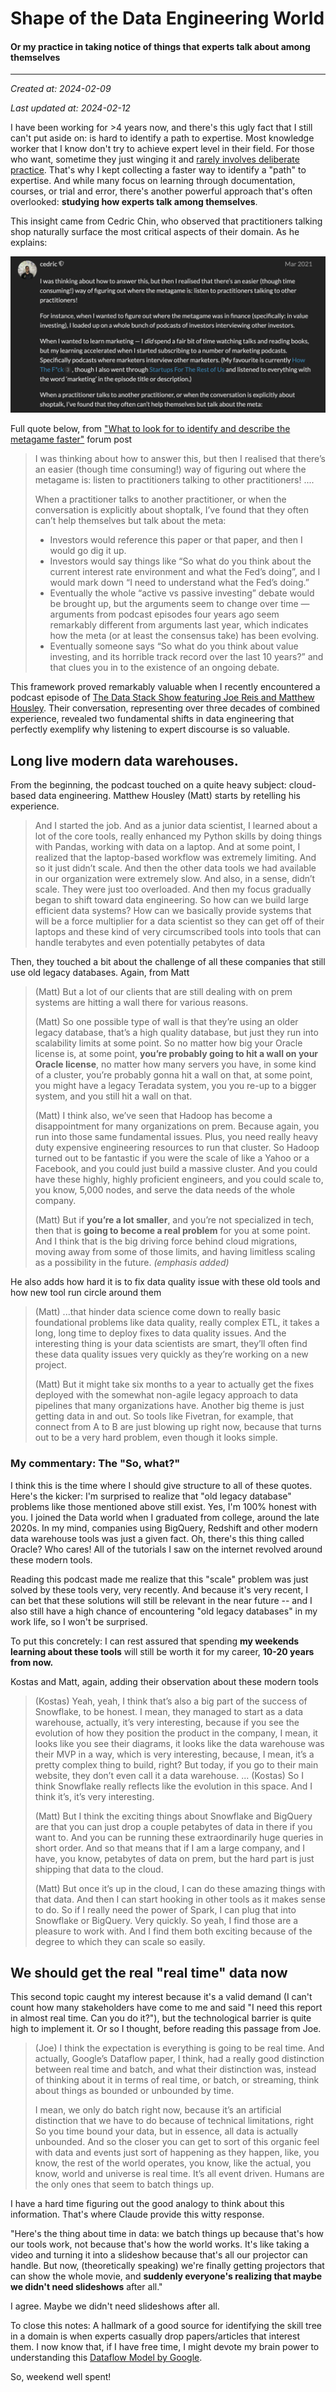 # Shape of the Data Engineering World
#### Or my practice in taking notice of things that experts talk about among themselves
***

_Created at: 2024-02-09_

_Last updated at: 2024-02-12_

I have been working for >4 years now, and there's this ugly fact that I still can't put aside on: is hard to identify a path to expertise. Most knowledge worker that I know don't try to achieve expert level in their field. For those who want, sometime they just winging it and [rarely involves deliberate practice](https://notes.andymatuschak.org/About_these_notes?stackedNotes=zUw5PuD8op9oq8kHvni6sug6eRTNtR9Wqma&stackedNotes=zMbCwoVdjsqPNyTRRr3phPN). That's why I kept collecting a faster way to identify a "path" to expertise. And while many focus on learning through documentation, courses, or trial and error, there's another powerful approach that's often overlooked: **studying how experts talk among themselves**.

This insight came from Cedric Chin, who observed that practitioners talking shop naturally surface the most critical aspects of their domain. As he explains:

![Screenshot from Commoncog's forum](/images/essays_0002/screenshot_cedric_001.png)

Full quote below, from ["What to look for to identify and describe the metagame faster"](https://forum.commoncog.com/t/what-to-look-for-to-identify-and-describe-the-metagame-faster/359/2) forum post
> I was thinking about how to answer this, but then I realised that there’s an easier (though time consuming!) way of figuring out where the metagame is: listen to practitioners talking to other practitioners!
> ....
>
> When a practitioner talks to another practitioner, or when the conversation is explicitly about shoptalk, I’ve found that they often can’t help themselves but talk about the meta:
> -  Investors would reference this paper or that paper, and then I would go dig it up.
> -  Investors would say things like “So what do you think about the current interest rate environment and what the Fed’s doing”, and I would mark down “I need to understand what the Fed’s doing.”
> -  Eventually the whole “active vs passive investing” debate would be brought up, but the arguments seem to change over time — arguments from podcast episodes four years ago seem remarkably different from arguments last year, which indicates how the meta (or at least the consensus take) has been evolving.
> -  Eventually someone says “So what do you think about value investing, and its horrible track record over the last 10 years?” and that clues you in to the existence of an ongoing debate.

This framework proved remarkably valuable when I recently encountered a podcast episode of [The Data Stack Show featuring Joe Reis and Matthew Housley](https://datastackshow.com/podcast/29-the-present-and-future-of-data-engineering-with-joe-reis-and-matthew-housley-from-ternary-data/). Their conversation, representing over three decades of combined experience, revealed two fundamental shifts in data engineering that perfectly exemplify why listening to expert discourse is so valuable.

## Long live modern data warehouses.
From the beginning, the podcast touched on a quite heavy subject: cloud-based data engineering. Matthew Housley (Matt) starts by retelling his experience.

> And I started the job. And as a junior data scientist, I learned about a lot of the core tools, really enhanced my Python skills by doing things with Pandas, working with data on a laptop. And at some point, I realized that the laptop-based workflow was extremely limiting. And so it just didn’t scale.
> And then the other data tools we had available in our organization were extremely slow. And also, in a sense, didn’t scale. They were just too overloaded. And then my focus gradually began to shift toward data engineering. So how can we build large efficient data systems? How can we basically provide systems that will be a force multiplier for a data scientist so they can get off of their laptops and these kind of very circumscribed tools into tools that can handle terabytes and even potentially petabytes of data

Then, they touched a bit about the challenge of all these companies that still use old legacy databases. Again, from Matt
> (Matt) But a lot of our clients that are still dealing with on prem systems are hitting a wall there for various reasons.
> 
> (Matt) So one possible type of wall is that they’re using an older legacy database, that’s a high quality database, but just they run into scalability limits at some point. So no matter how big your Oracle license is, at some point, **you’re probably going to hit a wall on your Oracle license**, no matter how many servers you have, in some kind of a cluster, you’re probably gonna hit a wall on that, at some point, you might have a legacy Teradata system, you you re-up to a bigger system, and you still hit a wall on that.
> 
> (Matt) I think also, we’ve seen that Hadoop has become a disappointment for many organizations on prem. Because again, you run into those same fundamental issues. Plus, you need really heavy duty expensive engineering resources to run that cluster. So Hadoop turned out to be fantastic if you were the scale of like a Yahoo or a Facebook, and you could just build a massive cluster. And you could have these highly, highly proficient engineers, and you could scale to, you know, 5,000 nodes, and serve the data needs of the whole company.
>
> (Matt) But if **you’re a lot smaller**, and you’re not specialized in tech, then that is **going to become a real problem** for you at some point. And I think that is the big driving force behind cloud migrations, moving away from some of those limits, and having limitless scaling as a possibility in the future. _(emphasis added)_

He also adds how hard it is to fix data quality issue with these old tools and how new tool run circle around them
> (Matt) ...that hinder data science come down to really basic foundational problems like data quality, really complex ETL, it takes a long, long time to deploy fixes to data quality issues. And the interesting thing is your data scientists are smart, they’ll often find these data quality issues very quickly as they’re working on a new project.
>
> (Matt) But it might take six months to a year to actually get the fixes deployed with the somewhat non-agile legacy approach to data pipelines that many organizations have. Another big theme is just getting data in and out. So tools like Fivetran, for example, that connect from A to B are just blowing up right now, because that turns out to be a very hard problem, even though it looks simple.

### My commentary: The "So, what?"
I think this is the time where I should give structure to all of these quotes. Here's the kicker: I'm surprised to realize that "old legacy database" problems like those mentioned above still exist. Yes, I'm 100% honest with you. I joined the Data world when I graduated from college, around the late 2020s. In my mind, companies using BigQuery, Redshift and other modern data warehouse tools was just a given fact. Oh, there's this thing called Oracle? Who cares! All of the tutorials I saw on the internet revolved around these modern tools. 

Reading this podcast made me realize that this "scale" problem was just solved by these tools very, very recently. And because it's very recent, I can bet that these solutions will still be relevant in the near future -- and I also still have a high chance of encountering "old legacy databases" in my work life, so I won't be surprised.

To put this concretely: I can rest assured that spending **my weekends learning about these tools** will still be worth it for my career, **10-20 years from now.**

Kostas and Matt, again, adding their observation about these modern tools
> (Kostas) Yeah, yeah, I think that’s also a big part of the success of Snowflake, to be honest. I mean, they managed to start as a data warehouse, actually, it’s very interesting, because if you see the evolution of how they position the product in the company, I mean, it looks like you see their diagrams, it looks like the data warehouse was their MVP in a way, which is very interesting, because, I mean, it’s a pretty complex thing to build, right? But today, if you go to their main website, they don’t even call it a data warehouse.
> ...
> (Kostas) So I think Snowflake really reflects like the evolution in this space. And I think it’s, it’s very interesting.
>
> (Matt) But I think the exciting things about Snowflake and BigQuery are that you can just drop a couple petabytes of data in there if you want to. And you can be running these extraordinarily huge queries in short order. And so that means that if I am a large company, and I have, you know, petabytes of data on prem, but the hard part is just shipping that data to the cloud.
>
> (Matt) But once it’s up in the cloud, I can do these amazing things with that data. And then I can start hooking in other tools as it makes sense to do. So if I really need the power of Spark, I can plug that into Snowflake or BigQuery. Very quickly. So yeah, I find those are a pleasure to work with. And I find them both exciting because of the degree to which they can scale so easily.

## We should get the real "real time" data now
This second topic caught my interest because it's a valid demand (I can't count how many stakeholders have come to me and said "I need this report in almost real time. Can you do it?"), but the technological barrier is quite high to implement it. Or so I thought, before reading this passage from Joe.

> (Joe) I think the expectation is everything is going to be real time. And actually, Google’s Dataflow paper, I think, had a really good distinction between real time and batch, and what their distinction was, instead of thinking about it in terms of real time, or batch, or streaming, think about things as bounded or unbounded by time.
>
> I mean, we only do batch right now, because it’s an artificial distinction that we have to do because of technical limitations, right So you time bound your data, but in essence, all data is actually unbounded. And so the closer you can get to sort of this organic feel with data and events just sort of happening as they happen, like, you know, the rest of the world operates, you know, like the actual, you know, world and universe is real time. It’s all event driven. Humans are the only ones that seem to batch things up.

I have a hard time figuring out the good analogy to think about this information. That's where Claude provide this witty response.

"Here's the thing about time in data: we batch things up because that's how our tools work, not because that's how the world works. It's like taking a video and turning it into a slideshow because that's all our projector can handle. But now, (theoretically speaking) we're finally getting projectors that can show the whole movie, and **suddenly everyone's realizing that maybe we didn't need slideshows** after all."

I agree. Maybe we didn't need slideshows after all.

To close this notes: A hallmark of a good source for identifying the skill tree in a domain is when experts casually drop papers/articles that interest them. I now know that, if I have free time, I might devote my brain power to understanding this [Dataflow Model by Google](https://static.googleusercontent.com/media/research.google.com/en//pubs/archive/43864.pdf). 

So, weekend well spent!


